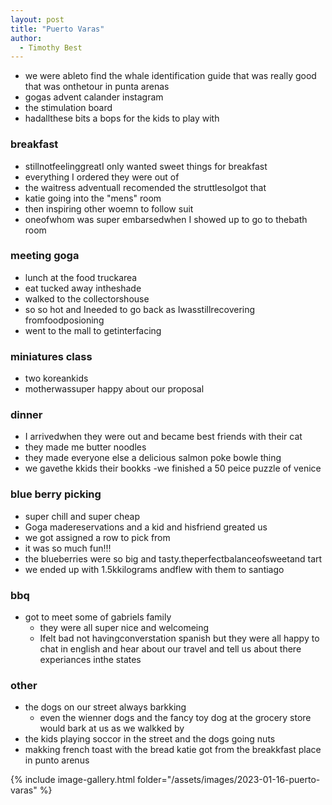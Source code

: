 ```yaml
---
layout: post
title: "Puerto Varas"
author:
  - Timothy Best
---
```


- we were ableto find the whale identification guide that was really good that was onthetour in punta arenas
- gogas advent calander instagram
- the stimulation board
- hadallthese bits a bops for the kids to play with

### breakfast

- stillnotfeelinggreatI only wanted sweet things for breakfast
- everything I ordered they were out of
- the waitress adventuall recomended the struttlesoIgot that
- katie going into the "mens" room
- then inspiring other woemn to follow suit
- oneofwhom was super embarsedwhen I showed up to go to thebath room

### meeting goga

- lunch at the food truckarea
- eat tucked away intheshade
- walked to the collectorshouse
- so so hot and Ineeded to go back as Iwasstillrecovering fromfoodposioning
- went to the mall to getinterfacing

### miniatures class

- two koreankids
- motherwassuper happy about our proposal

### dinner

- I arrivedwhen they were out and became best friends with their cat
- they made me butter noodles
- they made everyone else a delicious salmon poke bowle thing
- we gavethe kkids their bookks
  -we finished a 50 peice puzzle of venice

### blue berry picking

- super chill and super cheap
- Goga madereservations and a kid and hisfriend greated us
- we got assigned a row to pick from
- it was so much fun!!!
- the blueberries were so big and tasty.theperfectbalanceofsweetand tart
- we ended up with 1.5kkilograms andflew with them to santiago

### bbq

- got to meet some of gabriels family
  - they were all super nice and welcomeing
  - Ifelt bad not havingconverstation spanish but they were all happy to chat in english and hear about our travel and tell us about there experiances inthe states

### other

- the dogs on our street always barkking
  - even the wienner dogs and the fancy toy dog at the grocery store would bark at us as we walkked by
- the kids playing soccor in the street and the dogs going nuts
- makking french toast with the bread katie got from the breakkfast place in punto arenus

{% include image-gallery.html folder="/assets/images/2023-01-16-puerto-varas" %}
